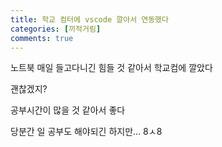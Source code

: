 ```yaml
---
title: 학교 컴터에 vscode 깔아서 연동했다
categories: [끼적거림]
comments: true
---
```


노트북 매일 들고다니긴 힘들 것 같아서 학교컴에 깔았다

괜찮겠지?

공부시간이 많을 것 같아서 좋다

당분간 일 공부도 해야되긴 하지만... 8ㅅ8